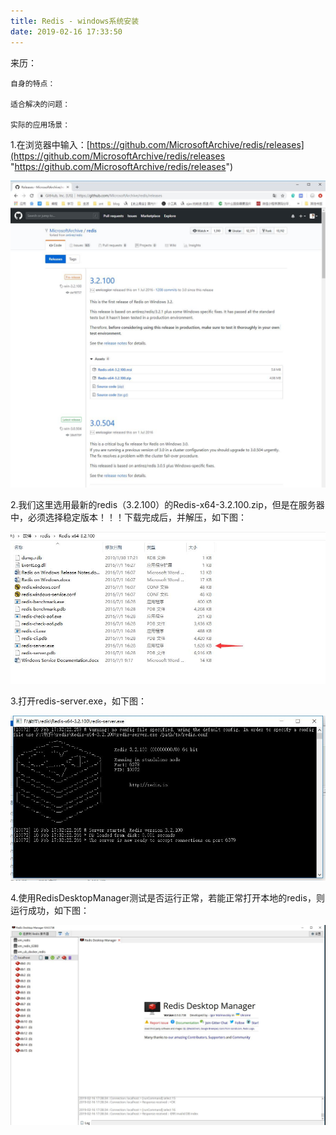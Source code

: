 ```yaml
---
title: Redis - windows系统安装
date: 2019-02-16 17:33:50
---
```

<div class="tip">
	来历：
				
	自身的特点：
		
	适合解决的问题：
		
	实际的应用场景：
		
</div>

1.在浏览器中输入：[https://github.com/MicrosoftArchive/redis/releases](https://github.com/MicrosoftArchive/redis/releases "https://github.com/MicrosoftArchive/redis/releases")

![](redis-install/1.jpg)

2.我们这里选用最新的redis（3.2.100）的Redis-x64-3.2.100.zip，但是在服务器中，必须选择稳定版本！！！下载完成后，并解压，如下图：

![](redis-install/2.jpg)

3.打开redis-server.exe，如下图：

![](redis-install/3.jpg)

4.使用RedisDesktopManager测试是否运行正常，若能正常打开本地的redis，则运行成功，如下图：

![](redis-install/4.jpg)